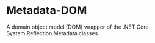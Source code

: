 # Metadata-DOM
A domain object model (DOM) wrapper of the .NET Core System.Reflection.Metadata classes
